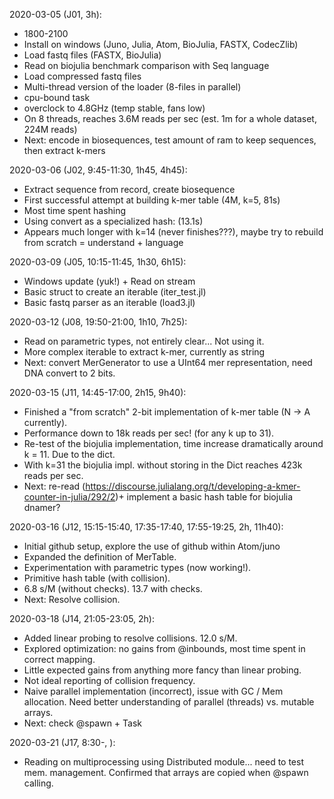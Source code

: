 2020-03-05 (J01, 3h):
* 1800-2100
* Install on windows (Juno, Julia, Atom, BioJulia, FASTX, CodecZlib)
* Load fastq files (FASTX, BioJulia)
* Read on biojulia benchmark comparison with Seq language
* Load compressed fastq files
* Multi-thread version of the loader (8-files in parallel)
* cpu-bound task
* overclock to 4.8GHz (temp stable, fans low)
* On 8 threads, reaches 3.6M reads per sec (est. 1m for a whole dataset, 224M reads)
* Next: encode in biosequences, test amount of ram to keep sequences, then extract k-mers

2020-03-06 (J02, 9:45-11:30, 1h45, 4h45):
* Extract sequence from record, create biosequence
* First successful attempt at building k-mer table (4M, k=5, 81s)
* Most time spent hashing
* Using convert as a specialized hash: (13.1s)
* Appears much longer with k=14 (never finishes???), maybe try to rebuild from scratch = understand + language

2020-03-09 (J05, 10:15-11:45, 1h30, 6h15):
* Windows update (yuk!) + Read on stream
* Basic struct to create an iterable (iter_test.jl)
* Basic fastq parser as an iterable (load3.jl)

2020-03-12 (J08, 19:50-21:00, 1h10, 7h25):
* Read on parametric types, not entirely clear... Not using it.
* More complex iterable to extract k-mer, currently as string
* Next: convert MerGenerator to use a UInt64 mer representation, need DNA convert to 2 bits.

2020-03-15 (J11, 14:45-17:00, 2h15, 9h40):
* Finished a "from scratch" 2-bit implementation of k-mer table (N -> A currently).
* Performance down to 18k reads per sec! (for any k up to 31).
* Re-test of the biojulia implementation, time increase dramatically around k = 11. Due to the dict.
* With k=31 the biojulia impl. without storing in the Dict reaches 423k reads per sec.
* Next: re-read (https://discourse.julialang.org/t/developing-a-kmer-counter-in-julia/292/2)+
  implement a basic hash table for biojulia dnamer?

2020-03-16 (J12, 15:15-15:40, 17:35-17:40, 17:55-19:25, 2h, 11h40):
* Initial github setup, explore the use of github within Atom/juno
* Expanded the definition of MerTable.
* Experimentation with parametric types (now working!).
* Primitive hash table (with collision).
* 6.8 s/M (without checks).  13.7 with checks.
* Next: Resolve collision.

2020-03-18 (J14, 21:05-23:05, 2h):
* Added linear probing to resolve collisions. 12.0 s/M.
* Explored optimization: no gains from @inbounds, most time spent in correct mapping.
* Little expected gains from anything more fancy than linear probing.
* Not ideal reporting of collision frequency.
* Naive parallel implementation (incorrect), issue with GC / Mem allocation.
  Need better understanding of parallel (threads) vs. mutable arrays.
* Next: check @spawn + Task

2020-03-21 (J17, 8:30-, ):
* Reading on multiprocessing using Distributed module... need to test mem. management.
  Confirmed that arrays are copied when @spawn calling.
